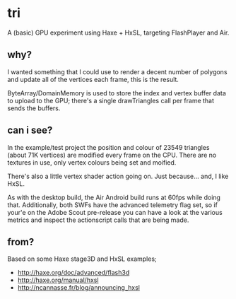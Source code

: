 tri
===

A (basic) GPU experiment using Haxe + HxSL, targeting FlashPlayer and Air.

why?
---
I wanted something that I could use to render a decent number of polygons and update all of the vertices each frame, this is the result.

ByteArray/DomainMemory is used to store the index and vertex buffer data to upload to the GPU; there's a single drawTriangles call per frame that sends the buffers.


can i see?
---
In the example/test project the position and colour of 23549 triangles (about 71K vertices) are modified every frame on the CPU. There are no textures in use, only vertex colours being set and moified. 


There's also a little vertex shader action going on. Just because... and, I like HxSL.

As with the desktop build, the Air Android build runs at 60fps while doing that. Additionally, both SWFs have the advanced telemetry flag set, so if your'e on the Adobe Scout pre-release you can have a look at the various metrics and inspect the actionscript calls that are being made.  


from?
---
Based on some Haxe stage3D and HxSL examples;

* http://haxe.org/doc/advanced/flash3d
* http://haxe.org/manual/hxsl
* http://ncannasse.fr/blog/announcing_hxsl
